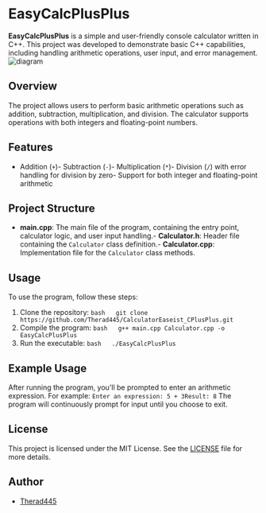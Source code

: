 # EasyCalcPlusPlus
**EasyCalcPlusPlus** is a simple and user-friendly console calculator written in C++. This project was developed to demonstrate basic C++ capabilities, including handling arithmetic operations, user input, and error management.
![diagram](https://user-images.githubusercontent.com/59477654/159255896-bbedfafb-3b63-42a8-a0e9-20e5b4e4905f.png)
## Overview
The project allows users to perform basic arithmetic operations such as addition, subtraction, multiplication, and division. The calculator supports operations with both integers and floating-point numbers.
## Features
- Addition (`+`)- Subtraction (`-`)- Multiplication (`*`)- Division (`/`) with error handling for division by zero- Support for both integer and floating-point arithmetic
## Project Structure
- **main.cpp**: The main file of the program, containing the entry point, calculator logic, and user input handling.- **Calculator.h**: Header file containing the `Calculator` class definition.- **Calculator.cpp**: Implementation file for the `Calculator` class methods.
## Usage
To use the program, follow these steps:
1. Clone the repository:
   ```bash   git clone https://github.com/Therad445/CalculatorEaseist_CPlusPlus.git   ```
2. Compile the program:
   ```bash   g++ main.cpp Calculator.cpp -o EasyCalcPlusPlus   ```
3. Run the executable:
   ```bash   ./EasyCalcPlusPlus   ```
## Example Usage
After running the program, you'll be prompted to enter an arithmetic expression. For example:
```Enter an expression: 5 + 3Result: 8```
The program will continuously prompt for input until you choose to exit.
## License
This project is licensed under the MIT License. See the [LICENSE](LICENSE) file for more details.
## Author
- [Therad445](https://github.com/Therad445)
